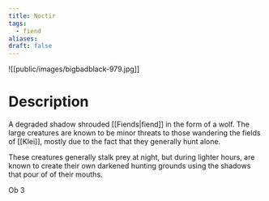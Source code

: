 ```yaml
---
title: Noctir
tags:
  - fiend
aliases: 
draft: false
---
```

![[public/images/bigbadblack-979.jpg]]
# Description
A degraded shadow shrouded [[Fiends|fiend]] in the form of a wolf. The large creatures are known to be minor threats to those wandering the fields of [[Klei]], mostly due to the fact that they generally hunt alone.

These creatures generally stalk prey at night, but during lighter hours, are known to create their own darkened hunting grounds using the shadows that pour of of their mouths.

Ob 3